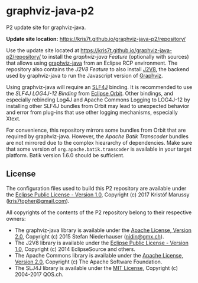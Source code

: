 # graphviz-java-p2
P2 update site for graphviz-java.

**Update site location:** https://kris7t.github.io/graphviz-java-p2/repository/

Use the update site located at https://kris7t.github.io/graphviz-java-p2/repository/ to install the _graphviz-java Feature_ (optionally with sources) that allows using [graphviz-java](https://github.com/nidi3/graphviz-java) from an Eclipse RCP environment. The repository also contains the _J2V8 Feature_ to also install [J2V8](https://github.com/eclipsesource/J2V8), the backend used by graphviz-java to run the Javascript version of [Graphviz](http://www.graphviz.org/).

Using graphviz-java will require an [SLF4J](https://www.slf4j.org/) binding. It is recommended to use the _SLF4J LOG4J-12 Binding_ from [Eclipse Orbit](http://www.eclipse.org/orbit/). Other bindings, and especially rebinding Log4J and Apache Commons Logging to LOG4J-12 by installing other SLF4J bundles from Orbit may lead to unexpected behavior and error from plug-ins that use other logging mechanisms, especially Xtext.

For convenience, this repository mirrors some bundles from Orbit that are required by graphviz-java. However, the _Apache Batik Transcoder_ bundles are not mirrored due to the complex hieararchy of dependencies. Make sure that some version of `org.apache.batik.transcoder` is available in your target platform. Batik version 1.6.0 should be sufficient.

## License

The configuration files used to build this P2 repository are available under the [Eclipse Public License - Version 1.0](https://www.eclipse.org/legal/epl-v10.html), Copyright (c) 2017 Kristóf Marussy (kris7topher@gmail.com).

All copyrights of the contents of the P2 repository belong to their respective owners:

   * The graphviz-java library is available under the [Apache License, Version 2.0](http://www.apache.org/licenses/LICENSE-2.0), Copyright (c) 2015 Stefan Niederhauser (nidin@gmx.ch).
   * The J2V8 library is available under the [Eclipse Public License - Version 1.0](https://www.eclipse.org/legal/epl-v10.html), Copyright (c) 2014 EclipseSource and others.
   * The Apache Commons library is available under the [Apache License, Version 2.0](http://www.apache.org/licenses/LICENSE-2.0), Copyright (c) The Apache Software Foundation.
   * The SLJ4J library is available under the [MIT License](https://www.slf4j.org/license.html), Copyright (c) 2004-2017 QOS.ch.
